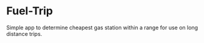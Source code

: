 # Fuel-Trip
Simple app to determine cheapest gas station within a range for use on long distance trips.
